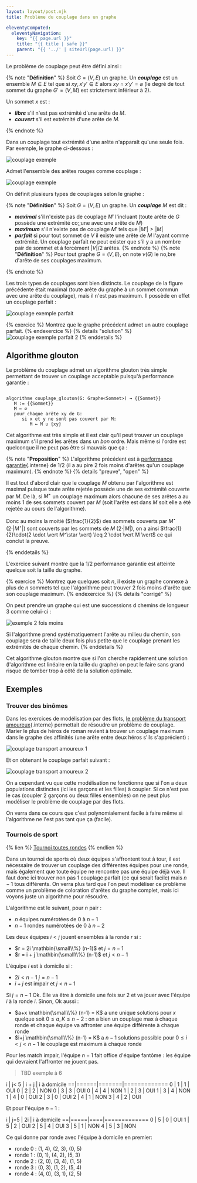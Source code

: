 ```yaml
---
layout: layout/post.njk
title: Problème du couplage dans un graphe

eleventyComputed:
  eleventyNavigation:
    key: "{{ page.url }}"
    title: "{{ title | safe }}"
    parent: "{{ '../' | siteUrl(page.url) }}"
---
```


Le problème de couplage peut être défini ainsi :

{% note "**Définition**" %}
Soit $G=(V, E)$ un graphe. Un **_couplage_** est un ensemble $M \subseteq E$ tel que si $xy, x'y' \in E$ alors $xy \cap x'y' = \varnothing$ (le degré de tout sommet du graphe $G'=(V, M)$ est strictement inférieur à 2).

Un sommet $x$ est :

- **_libre_** s'il n'est pas extrémité d'une arête de $M$.
- **_couvert_** s'il est extrémité d'une arête de $M$.

{% endnote %}

Dans un couplage tout extrémité d'une arête n'apparaît qu'une seule fois. Par exemple, le graphe ci-dessous :

<span id="graphe-exemple"></span>
![couplage exemple](./graphe-exemple.png)

Admet l'ensemble des arêtes rouges comme couplage :

![couplage exemple](couplage-exemple.png)

On définit plusieurs types de couplages selon le graphe :

{% note "**Définition**" %}
Soit $G=(V, E)$ un graphe. Un **_couplage_** $M$ est dit :

- **_maximal_** s'il n'existe pas de couplage $M'$ l'incluant (toute arête de $G$ possède une extrémité co;;une avec une arête de $M$)
- **_maximum_** s'il n'existe pas de couplage $M'$ tels que $\vert M'\vert > \vert M\vert$
- **_parfait_** si pour tout sommet de $V$ il existe une arête de $M$ l'ayant comme extrémité. Un couplage parfait ne peut exister que s'il y a un nombre pair de sommet et à forcément $\vert V \vert/2$ arêtes.
{% endnote %}
{% note "**Définition**" %}
Pour tout graphe $G=(V, E)$, on note $\nu(G)$ le no,bre d'arête de ses couplages maximum.

{% endnote %}

Les trois types de couplages sont bien distincts. Le couplage de la figure précédente était maximal (toute arête du graphe à un sommet commun avec une arête du couplage), mais il n'est pas maximum. Il possède en effet un couplage parfait :

![couplage exemple parfait](couplage-exemple-parfait-1.png)

{% exercice %}
Montrez que le graphe précédent admet un autre couplage parfait.
{% endexercice %}
{% details "solution" %}
![couplage exemple parfait 2](couplage-exemple-parfait-2.png)
{% enddetails %}

## Algorithme glouton

Le problème du couplage admet un algorithme glouton très simple permettant de trouver un couplage acceptable puisqu'à performance garantie :

```pseudocode

algorithme couplage_glouton(G: Graphe<Sommet>) → {{Sommet}}
   M := {{Sommet}}
   M ← ∅
   pour chaque arête xy de G:
      si x et y ne sont pas couvert par M:
         M ← M ∪ {xy}
```

Cet algorithme est très simple et il est clair qu'il peut trouver un couplage maximum s'il prend les arêtes dans un _bon_ ordre. Mais même si l'ordre est quelconque il ne peut pas être si mauvais que ça :

{% note "**Proposition**" %}
L'algorithme précédent est à [performance garantie](/cours/algorithmie/design-algorithmes/algorithmes-gloutons/principe/#définition-performance-garantie){.interne} de $1/2$ (il a au pire 2 fois moins d'arêtes qu'un couplage maximum).
{% endnote %}
{% details "preuve", "open" %}

Il est tout d'abord clair que le couplage $M$ obtenu par l'algorithme est maximal puisque toute arête rejetée possède une de ses extrémité couverte par $M$. De là, si $M^\star$ un couplage maximum alors chacune de ses arêtes a au moins 1 de ses sommets couvert par $M$ (soit l'arête est dans $M$ soit elle a été rejetée au cours de l'algorithme).

Donc au moins la moitié ($\frac{1}{2}$) des sommets couverts  par $M^\star$ ($2 \cdot \vert M^\star \vert$) sont couverts par les sommets de $M$ ($2\cdot \vert M \vert$), on a ainsi $\frac{1}{2}\cdot(2 \cdot \vert M^\star \vert) \leq 2 \cdot \vert M \vert$ ce qui conclut la preuve.

{% enddetails %}

L'exercice suivant montre que la 1/2 performance garantie est atteinte quelque soit la taille du graphe.

{% exercice %}
Montrez que quelques soit $n$, il existe un graphe connexe à plus de $n$ sommets tel que l'algorithme peut trouver 2 fois moins d'arête que son couplage maximum.
{% endexercice %}
{% details "corrigé" %}

On peut prendre un graphe qui est une successions d chemins de longueur 3 comme celui-ci :

![exemple 2 fois moins](./exemple-2-moins.png)

Si l'algorithme prend systématiquement l'arête au milieu du chemin, son couplage sera de taille deux fois plus petite que le couplage prenant les extrémités de chaque chemin.
{% enddetails %}

Cet algorithme glouton montre que si l'on cherche rapidement une solution (l'algorithme est linéaire en la taille du graphe) on peut le faire sans grand risque de tomber trop à côté de la solution optimale.

## Exemples

### Trouver des binômes

Dans les exercices de modélisation par des flots, [le problème du transport amoureux](../../projet-flots-modélisation/#transport-amoureux){.interne} permettait de résoudre un problème de couplage. Marier le plus de héros de roman revient à trouver un couplage maximum dans le graphe des affinités (une arête entre deux héros s'ils s'apprécient) :

![couplage transport amoureux 1](./couplage-transport-1.png)

Et on obtenant le couplage parfait suivant :

![couplage transport amoureux 2](./couplage-transport-final.png)

On a cependant vu que cette modélisation ne fonctionne que si l'on a deux populations distinctes (ici les garçons et les filles) à coupler. Si ce n'est pas le cas (coupler 2 garçons ou deux filles ensembles) on ne peut plus modéliser le problème de couplage par des flots.

On verra dans ce cours que c'est polynomialement facile à faire même si l'algorithme ne l'est pas tant que ça (facile).

### Tournois de sport

{% lien %}
[Tournoi toutes rondes](https://fr.wikipedia.org/wiki/Tournoi_toutes_rondes)
{% endlien %}

Dans un tournoi de sports où deux équipes s'affrontent tout à tour, il est nécessaire de trouver un couplage des différentes équipes pour une ronde, mais également que toute équipe ne rencontre pas une équipe déjà vue. Il faut donc ici trouver non pas 1 couplage parfait (ce qui serait facile) mais $n-1$ tous différents. On verra plus tard que l'on peut modéliser ce problème comme un problème de coloration d'arêtes du graphe complet, mais ici voyons juste un algorithme pour résoudre.

L'algorithme est le suivant, pour $n$ pair :

- $n$ équipes numérotées de 0 à $n-1$
- $n-1$ rondes numérotées de 0 à $n-2$

Les deux équipes $i < j$ jouent ensembles à la ronde $r$ si :

- $r = 2i \mathbin{\small\\%} (n-1)$ et $j = n-1$
- $r = i + j \mathbin{\small\\%} (n-1)$ et $j < n-1$

L'équipe $i$ est à domicile si :

- $2i < n-1$ $j = n-1$
- $i + j$ est impair et $j < n-1$

Si $j = n-1$ Ok. Elle va être à domicile une fois sur 2 et va jouer avec l'équipe $i$ à la ronde $i$.
Sinon, Ok aussi :

- $a+x \mathbin{\small\\%} (n-1) = K$ a une unique solutions pour $x$ quelque soit $0\leq a, K \leq n-2$ : on a bien un couplage max à chaque ronde et chaque équipe va affronter une équipe différente à chaque ronde
- $i+j \mathbin{\small\\%} (n-1) = K$ a $n-1$ solutions possible pour $0\leq i < j < n-1$ le couplage est maximum à chaque ronde

Pour les match impair, l'équipe $n-1$ fait office d'équipe fantôme : les équipe qui devraient l'affronter ne jouent pas.

> TBD exemple à 6

i | j< 5 | i + j | i à domicile
==|======|=======|=============
0 |   1  |   1   | OUI
0 |   2  |   2   | NON
0 |   3  |   3   | OUI
0 |   4  |   4   | NON
1 |   2  |   3   | OUI
1 |   3  |   4   | NON
1 |   4  |   0   | OUI
2 |   3  |   0   | OUI
2 |   4  |   1   | NON
3 |   4  |   2   | OUI

Et pour l'équipe $n-1$ :

i | j=5 | 2i | i à domicile
==|=====|====|=============
0 |  5  | 0  | OUI
1 |  5  | 2  | OUI
2 |  5  | 4  | OUI
3 |  5  | 1  | NON
4 |  5  | 3  | NON

Ce qui donne par ronde avec l'équipe à domicile en premier:

- ronde 0 : (1, 4), (2, 3), (0, 5)
- ronde 1 : (0, 1), (4, 2), (5, 3)
- ronde 2 : (2, 0), (3, 4), (1, 5)
- ronde 3 : (0, 3), (1, 2), (5, 4)
- ronde 4 : (4, 0), (3, 1), (2, 5)
